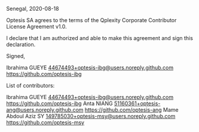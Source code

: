 Senegal, 2020-08-18

Optesis SA agrees to the terms of the Qplexity Corporate Contributor License
Agreement v1.0.

I declare that I am authorized and able to make this agreement and sign this
declaration.

Signed,

Ibrahima GUEYE 44674493+optesis-ibg@users.noreply.github.com https://github.com/optesis-ibg

List of contributors:

Ibrahima GUEYE 44674493+optesis-ibg@users.noreply.github.com https://github.com/optesis-ibg
Anta NIANG 51160361+optesis-ang@users.noreply.github.com https://github.com/optesis-ang
Mame Abdoul Aziz SY 149785030+optesis-msy@users.noreply.github.com https://github.com/optesis-msy
